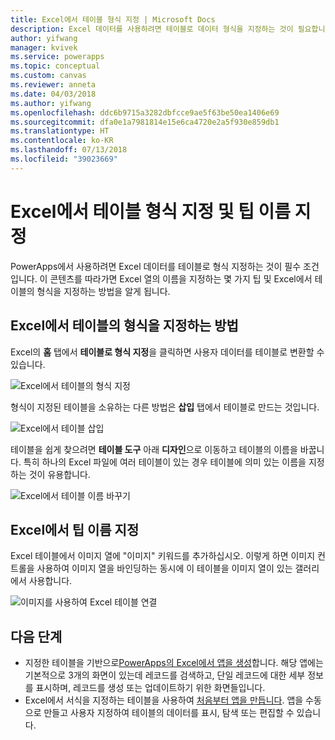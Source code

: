 ```yaml
---
title: Excel에서 테이블 형식 지정 | Microsoft Docs
description: Excel 데이터를 사용하려면 테이블로 데이터 형식을 지정하는 것이 필요합니다. 열 이름에 "이미지" 키워드 추가
author: yifwang
manager: kvivek
ms.service: powerapps
ms.topic: conceptual
ms.custom: canvas
ms.reviewer: anneta
ms.date: 04/03/2018
ms.author: yifwang
ms.openlocfilehash: ddc6b9715a3282dbfcce9ae5f63be50ea1406e69
ms.sourcegitcommit: dfa0e1a7981814e15e6ca4720e2a5f930e859db1
ms.translationtype: HT
ms.contentlocale: ko-KR
ms.lasthandoff: 07/13/2018
ms.locfileid: "39023669"
---
```

# <a name="format-a-table-in-excel-and-naming-tips"></a>Excel에서 테이블 형식 지정 및 팁 이름 지정
PowerApps에서 사용하려면 Excel 데이터를 테이블로 형식 지정하는 것이 필수 조건입니다. 이 콘텐츠를 따라가면 Excel 열의 이름을 지정하는 몇 가지 팁 및 Excel에서 테이블의 형식을 지정하는 방법을 알게 됩니다.

## <a name="how-to-format-a-table-in-excel"></a>Excel에서 테이블의 형식을 지정하는 방법
Excel의 **홈** 탭에서 **테이블로 형식 지정**을 클릭하면 사용자 데이터를 테이블로 변환할 수 있습니다.

![Excel에서 테이블의 형식 지정](./media/how-to-excel-tips/format-table.png)

형식이 지정된 테이블을 소유하는 다른 방법은 **삽입** 탭에서 테이블로 만드는 것입니다.

![Excel에서 테이블 삽입](./media/how-to-excel-tips/insert-table.png)

테이블을 쉽게 찾으려면 **테이블 도구** 아래 **디자인**으로 이동하고 테이블의 이름을 바꿉니다. 특히 하나의 Excel 파일에 여러 테이블이 있는 경우 테이블에 의미 있는 이름을 지정하는 것이 유용합니다.

![Excel에서 테이블 이름 바꾸기](./media/how-to-excel-tips/rename-table.png)

## <a name="naming-tips-in-excel"></a>Excel에서 팁 이름 지정
Excel 테이블에서 이미지 열에 "이미지" 키워드를 추가하십시오. 이렇게 하면 이미지 컨트롤을 사용하여 이미지 열을 바인딩하는 동시에 이 테이블을 이미지 열이 있는 갤러리에서 사용합니다.

![이미지를 사용하여 Excel 테이블 연결](./media/how-to-excel-tips/connect-gallery.png)

## <a name="next-steps"></a>다음 단계
* 지정한 테이블을 기반으로[PowerApps의 Excel에서 앱을 생성](get-started-create-from-data.md)합니다. 해당 앱에는 기본적으로 3개의 화면이 있는데 레코드를 검색하고, 단일 레코드에 대한 세부 정보를 표시하며, 레코드를 생성 또는 업데이트하기 위한 화면들입니다.
* Excel에서 서식을 지정하는 테이블을 사용하여 [처음부터 앱을 만듭니다](get-started-create-from-blank.md). 앱을 수동으로 만들고 사용자 지정하여 테이블의 데이터를 표시, 탐색 또는 편집할 수 있습니다.
